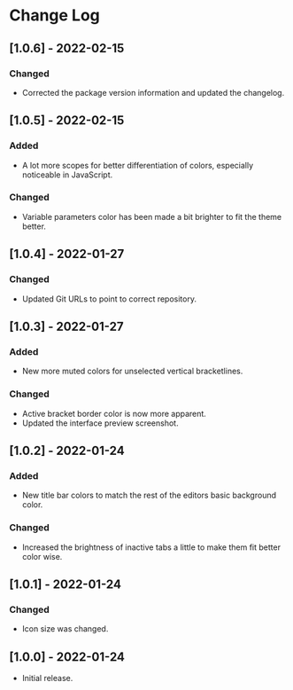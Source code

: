 # Change Log

## [1.0.6] - 2022-02-15
### Changed
- Corrected the package version information and updated the changelog.

## [1.0.5] - 2022-02-15
### Added
- A lot more scopes for better differentiation of colors, especially noticeable in JavaScript.

### Changed
- Variable parameters color has been made a bit brighter to fit the theme better.

## [1.0.4] - 2022-01-27
### Changed
- Updated Git URLs to point to correct repository.

## [1.0.3] - 2022-01-27
### Added
- New more muted colors for unselected vertical bracketlines.

### Changed
- Active bracket border color is now more apparent.
- Updated the interface preview screenshot.

## [1.0.2] - 2022-01-24
### Added
- New title bar colors to match the rest of the editors basic background color.

### Changed
- Increased the brightness of inactive tabs a little to make them fit better color wise.

## [1.0.1] - 2022-01-24
### Changed
- Icon size was changed.

## [1.0.0] - 2022-01-24
- Initial release.
